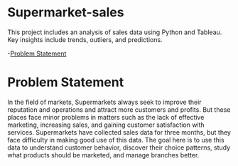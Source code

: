 # Supermarket-sales
This project includes an analysis of sales data using Python and Tableau. Key insights include trends, outliers, and predictions.

-[Problem Statement](#Problem-Statement)

# Problem Statement
In the field of markets, Supermarkets always seek to improve their reputation and operations and attract more customers and profits. But these places face minor problems in matters such as the lack of effective marketing, increasing sales, and gaining customer satisfaction with services. Supermarkets have collected sales data for three months, but they face difficulty in making good use of this data. The goal here is to use this data to understand customer behavior, discover their choice patterns, study what products should be marketed, and manage branches better.
